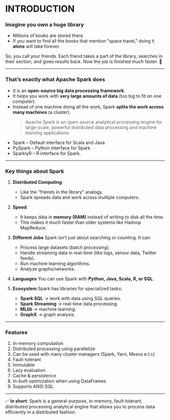 # INTRODUCTION

### Imagine you own a **huge library**

- Millions of books are stored there.
- If you want to find all the books that mention "space travel," doing it **alone** will take forever.

So, you call your friends. Each friend takes a part of the library, searches in their section, and gives results back.
Now the job is finished much faster. 🚀

---

### That’s exactly what **Apache Spark** does

- It is an **open-source big data processing framework**.
- It helps you work with **very large amounts of data** (too big to fit on one computer).
- Instead of one machine doing all the work, Spark **splits the work across many machines** (a cluster).
  > Apache Spark is an open-source analytical processing engine for large-scale, powerful distributed data processing and machine learning applications.

* Spark – Default interface for Scala and Java
* PySpark – Python interface for Spark
* SparklyR – R interface for Spark.

---

### Key things about Spark

1. **Distributed Computing**

   - Like the "friends in the library" analogy.
   - Spark spreads data and work across multiple computers.

2. **Speed**

   - It keeps data in **memory (RAM)** instead of writing to disk all the time.
   - This makes it much faster than older systems like Hadoop MapReduce.

3. **Different Jobs**
   Spark isn’t just about searching or counting. It can:

   - Process large datasets (batch processing).
   - Handle streaming data in real-time (like logs, sensor data, Twitter feeds).
   - Run machine learning algorithms.
   - Analyze graphs/networks.

4. **Languages**
   You can use Spark with **Python, Java, Scala, R, or SQL**.

5. **Ecosystem**
   Spark has libraries for specialized tasks:

   - **Spark SQL** → work with data using SQL queries.
   - **Spark Streaming** → real-time data processing.
   - **MLlib** → machine learning.
   - **GraphX** → graph analysis.

---

### Features

1. In-memory computation
2. Distributed processing using parallelize
3. Can be used with many cluster managers (Spark, Yarn, Mesos e.t.c)
4. Fault-tolerant
5. Immutable
6. Lazy evaluation
7. Cache & persistence
8. In-built optimization when using DataFrames
9. Supports ANSI SQL

---

✅ **In short**:
Spark is a general-purpose, in-memory, fault-tolerant, distributed processing analytical engine that allows you to process data efficiently in a distributed fashion.
